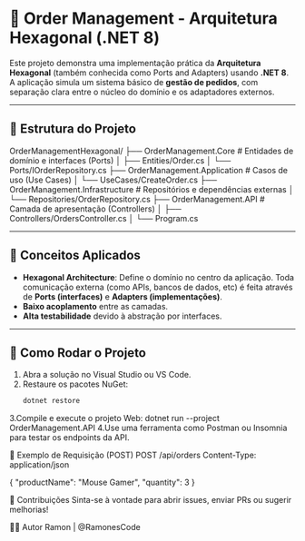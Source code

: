 # 🧩 Order Management - Arquitetura Hexagonal (.NET 8)

Este projeto demonstra uma implementação prática da **Arquitetura Hexagonal** (também conhecida como Ports and Adapters) usando **.NET 8**. A aplicação simula um sistema básico de **gestão de pedidos**, com separação clara entre o núcleo do domínio e os adaptadores externos.

---

## 🧱 Estrutura do Projeto

OrderManagementHexagonal/ ├── OrderManagement.Core # Entidades de domínio e interfaces (Ports) │ ├── Entities/Order.cs │ └── Ports/IOrderRepository.cs ├── OrderManagement.Application # Casos de uso (Use Cases) │ └── UseCases/CreateOrder.cs ├── OrderManagement.Infrastructure # Repositórios e dependências externas │ └── Repositories/OrderRepository.cs ├── OrderManagement.API # Camada de apresentação (Controllers) │ ├── Controllers/OrdersController.cs │ └── Program.cs


---

## 🧠 Conceitos Aplicados

- **Hexagonal Architecture**: Define o domínio no centro da aplicação. Toda comunicação externa (como APIs, bancos de dados, etc) é feita através de **Ports (interfaces)** e **Adapters (implementações)**.
- **Baixo acoplamento** entre as camadas.
- **Alta testabilidade** devido à abstração por interfaces.

---

## 🚀 Como Rodar o Projeto

1. Abra a solução no Visual Studio ou VS Code.
2. Restaure os pacotes NuGet:
   ```bash
   dotnet restore
3.Compile e execute o projeto Web:
dotnet run --project OrderManagement.API
4.Use uma ferramenta como Postman ou Insomnia para testar os endpoints da API.

🧪 Exemplo de Requisição (POST)
POST /api/orders
Content-Type: application/json

{
  "productName": "Mouse Gamer",
  "quantity": 3
}

🙌 Contribuições
Sinta-se à vontade para abrir issues, enviar PRs ou sugerir melhorias!

🧑‍💻 Autor
Ramon | @RamonesCode

